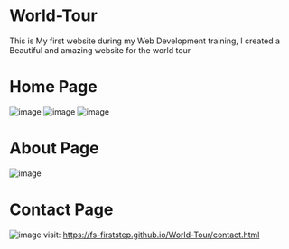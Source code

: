 # World-Tour
This is My first website during my Web Development training, I created a Beautiful and amazing website for the world tour

# Home Page
![image](https://github.com/fs-firststep/World-Tour/assets/91541029/8d7ea75e-ece3-4186-9d5a-be8048094cf4)
![image](https://github.com/fs-firststep/World-Tour/assets/91541029/ba54de3b-f277-43ea-b32b-df2cd3889cf1)
![image](https://github.com/fs-firststep/World-Tour/assets/91541029/16f20af6-8f2e-459e-aac0-de25e8b1b449)

# About Page
![image](https://github.com/fs-firststep/World-Tour/assets/91541029/4a132052-62f4-4b0e-82ee-d9704bf8acf8)

# Contact Page
![image](https://github.com/fs-firststep/World-Tour/assets/91541029/c51e0596-3a63-43da-b5a9-aac7513f294e)
visit: https://fs-firststep.github.io/World-Tour/contact.html
